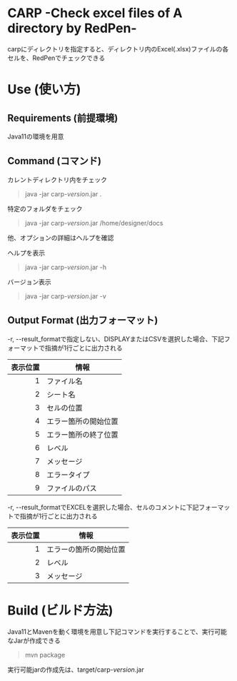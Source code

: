 # CARP -Check excel files of A directory by RedPen-
carpにディレクトリを指定すると、ディレクトリ内のExcel(.xlsx)ファイルの各セルを、RedPenでチェックできる

# Use (使い方)
## Requirements (前提環境)
Java11の環境を用意

## Command (コマンド)
カレントディレクトリ内をチェック
> java -jar carp-*version*.jar .

特定のフォルダをチェック
> java -jar carp-*version*.jar /home/designer/docs

他、オプションの詳細はヘルプを確認

ヘルプを表示
> java -jar carp-*version*.jar -h 

バージョン表示
> java -jar carp-*version*.jar -v

## Output Format (出力フォーマット)
-r, --result_formatで指定しない、DISPLAYまたはCSVを選択した場合、下記フォーマットで指摘が1行ごとに出力される

| 表示位置 | 情報 |
| ---: | --- |
| 1 | ファイル名 |
| 2 | シート名 |
| 3 | セルの位置 |
| 4 | エラー箇所の開始位置 |
| 5 | エラー箇所の終了位置 |
| 6 | レベル |
| 7 | メッセージ |
| 8 | エラータイプ |
| 9 | ファイルのパス |

-r, --result_formatでEXCELを選択した場合、セルのコメントに下記フォーマットで指摘が1行ごとに出力される

| 表示位置 | 情報 |
| ---: | --- |
| 1 | エラーの箇所の開始位置 |
| 2 | レベル |
| 3 | メッセージ |

# Build (ビルド方法)
Java11とMavenを動く環境を用意し下記コマンドを実行することで、実行可能なJarが作成できる

> mvn package

実行可能jarの作成先は、target/carp-*version*.jar

